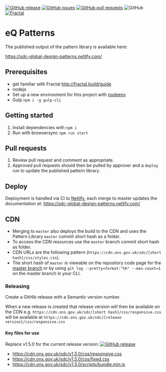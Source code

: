 [![GitHub release](https://img.shields.io/github/release/ONSdigital/sdc-global-design-patterns.svg)](https://github.com/ONSdigital/sdc-global-design-patterns/releases) [![GitHub issues](https://img.shields.io/github/issues/ONSdigital/sdc-global-design-patterns.svg)](https://github.com/ONSdigital/sdc-global-design-patterns/issues)
[![GitHub pull requests](https://img.shields.io/github/issues-pr-raw/ONSdigital/sdc-global-design-patterns.svg)](https://github.com/ONSdigital/sdc-global-design-patterns/pulls)
 ![GitHub](https://img.shields.io/github/license/mashape/apistatus.svg) [![Fractal](https://img.shields.io/badge/fractal-v1.1.7-%23C03982.svg)](https://github.com/frctl/fractal)


# eQ Patterns

The published output of the pattern library is available here:

https://sdc-global-design-patterns.netlify.com/

## Prerequisites

- get familiar with Fractal http://fractal.build/guide
- nodejs
- Set up a new environment for this project with [nodeenv](https://github.com/ekalinin/nodeenv)
- Gulp `npm i -g gulp-cli`

## Getting started

1. Install dependencies with `npm i`
2. Run with browsersync `npm run start`

## Pull requests

1. Review pull request and comment as appropriate.
2. Approved pull requests should then be pulled by approver and a `deploy` run to update the published pattern library.

## Deploy

Deployment is handled via CI to [Netlify](https://www.netlify.com), each merge to master updates the documentation at: https://sdc-global-design-patterns.netlify.com/

## CDN

- Merging to `master` also deploys the build to the CDN and uses the Pattern Library `master` commit short hash as a folder.
- To access the CDN resources use the `master` branch commit short hash as folder.
- CDN URLs are the following pattern (`https://cdn.ons.gov.uk/sdc/[short hash]/css/styles.css`).
- The short hash of `master` is viewable on the repository code page for the [master branch](https://github.com/ONSdigital/sdc-global-design-patterns/tree/master) or by using `git log --pretty=format:"%h" --max-count=1` on the master branch in your CLI.

### Releasing

Create a GitHib release with a Semantic version number.

When a new release is created that release version will then be available on the CDN
e.g. `https://cdn.ons.gov.uk/sdc/[short hash]/css/responsive.css` will be available at `https://cdn.ons.gov.uk/sdc/[release version]/css/responsive.css`

#### Key files for use
Replace v1.5.0 for the current release version: [![GitHub release](https://img.shields.io/github/release/ONSdigital/sdc-global-design-patterns.svg)](https://github.com/ONSdigital/sdc-global-design-patterns/releases)

- https://cdn.ons.gov.uk/sdc/v1.5.0/css/responsive.css
- https://cdn.ons.gov.uk/sdc/v1.5.0/css/fixed.css
- https://cdn.ons.gov.uk/sdc/v1.5.0/scripts/bundle.min.js
